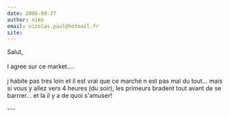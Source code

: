 ```yaml
---
date: 2006-09-27
author: niko
email: nicolas.paul@hotmail.fr
site: 
---
```


<p>Salut, <br />
<br />
I agree sur ce market....<br />
<br />
j habite pas tres loin et il est vrai que ce marché n est pas mal du tout... mais si vous y allez vers 4 heures (du soir), les primeurs bradent tout avant de se barrrer... et la il y a de quoi s'amuser!</p>
---